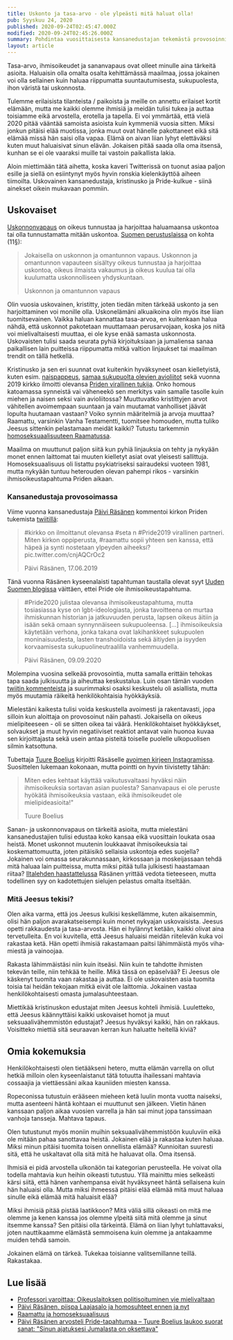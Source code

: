```yaml
---
title: Uskonto ja tasa-arvo - ole ylpeästi mitä haluat olla!
pub: Syyskuu 24, 2020
published: 2020-09-24T02:45:47.000Z
modified: 2020-09-24T02:45:26.000Z
summary: Pohdintaa vuosittaisesta kansanedustajan tekemästä provosoinnista Pride-tapahtuman aikoihin. Voiko kristinusko ja homoseksuaalisuus löytää yhteisen sävelen? Voiko homot olla uskovaisia?
layout: article
---
```


Tasa-arvo, ihmisoikeudet ja sananvapaus ovat olleet minulle aina tärkeitä asioita. Haluaisin olla omalta osalta kehittämässä maailmaa, jossa jokainen voi olla sellainen kuin haluaa riippumatta suuntautumisesta, sukupuolesta, ihon väristä tai uskonnosta.

Tulemme erilaisista tilanteista / paikoista ja meille on annettu erilaiset kortit elämään, mutta me kaikki olemme ihmisiä ja meidän tulisi tukea ja auttaa toisiamme eikä arvostella, erotella ja tapella. Ei voi ymmärtää, että vielä 2020 pitää vääntää samoista asioista kuin kymmeniä vuosia sitten. Miksi jonkun pitäisi elää muotissa, jonka muut ovat hänelle pakottaneet eikä sitä elämää missä hän saisi olla vapaa. Elämä on aivan liian lyhyt elettäväksi kuten muut haluaisivat sinun elävän. Jokaisen pitää saada olla oma itsensä, kunhan se ei ole vaaraksi muille tai vastoin paikallista lakia.

Aloin miettimään tätä aihetta, koska kaveri Twitterissä on tuonut asiaa paljon esille ja siellä on esiintynyt myös hyvin ronskia kielenkäyttöä aiheen tiimoilta. Uskovainen kansanedustaja, kristinusko ja Pride-kulkue - siinä ainekset oikein mukavaan pommiin.

## Uskovaiset

<p><a href="https://fi.wikipedia.org/wiki/Uskonnonvapaus" title="Wikipedia: Uskonnonvapaus" target="_blank" rel="noopener">Uskonnonvapaus</a> on oikeus tunnustaa ja harjoittaa haluamaansa uskontoa tai olla tunnustamatta mitään uskontoa. <a href="https://www.finlex.fi/fi/laki/ajantasa/1999/19990731#a731-1999" title="Finlex: Suomen perustuslaki" target="_blank" rel="noopener">Suomen perustuslaissa</a> on kohta (11§):</p>

> Jokaisella on uskonnon ja omantunnon vapaus. Uskonnon ja omantunnon vapauteen sisältyy oikeus tunnustaa ja harjoittaa uskontoa, oikeus ilmaista vakaumus ja oikeus kuulua tai olla kuulumatta uskonnolliseen yhdyskuntaan.
>
> Uskonnon ja omantunnon vapaus

Olin vuosia uskovainen, kristitty, joten tiedän miten tärkeää uskonto ja sen harjoittaminen voi monille olla. Uskonelämäni alkuaikoina olin myös itse liian tuomitsevainen. Vaikka haluan kannattaa tasa-arvoa, en kuitenkaan halua nähdä, että uskonnot pakotetaan muuttamaan perusarvojaan, koska jos niitä voi mielivaltaisesti muuttaa, ei ole kyse enää samasta uskonnosta. Uskovaisten tulisi saada seurata pyhiä kirjoituksiaan ja jumaliensa sanaa paikallisen lain puitteissa riippumatta mitkä valtion linjaukset tai maailman trendit on tällä hetkellä.

Kristinusko ja sen eri suunnat ovat kuitenkin hyväksyneet osan kielletyistä, kuten esim. <a href="https://fi.wikipedia.org/wiki/Naispappeus_kristillisiss%C3%A4_kirkoissa" title="Wikipedia: Naispappeus kristillisissä kirkoissa" target="_blank" rel="noopener">naispappeus</a>, <a href="https://evl.fi/uutishuone/pinnalla-nyt/avioliittolaki" title="EVL: Avioliittolaki ja kirkko" target="_blank" rel="noopener">samaa sukupuolta olevien avioliitot</a> sekä vuonna 2019 kirkko ilmoitti olevansa <a href="https://evl.fi/uutishuone/tiedotearkisto/-/items/item/27714/Suomen+evankelis-luterilainen+kirkko+Helsinki+Priden+tukijaksi" title="EVL: Suomen evankelis-luterilainen kirkko Helsinki Priden tukijaksi" target="_blank" rel="noopener">Priden virallinen tukija</a>. Onko homous katoamassa synneistä vai väheneekö sen merkitys vain samalle tasolle kuin miehen ja naisen seksi vain avioliitossa? Muuttuvatko kristittyjen arvot vähitellen avoimempaan suuntaan ja vain muutamat vanholliset jäävät lopulta huutamaan vastaan? Voiko synnin määritelmiä ja arvoja muuttaa? Raamattu, varsinkin Vanha Testamentti, tuomitsee homouden, mutta tuliko Jeesus sittenkin pelastamaan meidät kaikki? Tutustu tarkemmin <a href="https://fi.wikipedia.org/wiki/Raamattu_ja_homoseksuaalisuus" title="Wikipedia: Raamattu ja homoseksuaalisuus" target="_blank" rel="noopener">homoseksuaalisuuteen Raamatussa</a>.

Maailma on muuttunut paljon siitä kun pyhiä linjauksia on tehty ja nykyään monet ennen laittomat tai muuten kielletyt asiat ovat yleisesti sallittuja. Homoseksuaalisuus oli listattu psykiatriseksi sairaudeksi vuoteen 1981, mutta nykyään tuntuu heterouden olevan pahempi rikos - varsinkin ihmisoikeustapahtuma Priden aikaan.

### Kansanedustaja provosoimassa

Viime vuonna kansanedustaja <a href="https://fi.wikipedia.org/wiki/P%C3%A4ivi_R%C3%A4s%C3%A4nen" title="Wikipedia: Päivi Räsänen" target="_blank" rel="noopener">Päivi Räsänen</a> kommentoi kirkon Priden tukemista <a href="https://twitter.com/PaiviRasanen/status/1140693636176384011" target="_blank" rel="noopener">twiitillä</a>:

> #kirkko on ilmoittanut olevansa #seta n #Pride2019 virallinen partneri. Miten kirkon oppiperusta, #raamattu sopii yhteen sen kanssa, että häpeä ja synti nostetaan ylpeyden aiheeksi? pic.twitter.com/cnjAQCrOc2
>
> Päivi Räsänen, 17.06.2019

Tänä vuonna Räsänen kyseenalaisti tapahtuman taustalla olevat syyt <a href="https://puheenvuoro.uusisuomi.fi/paivirasanen/keisarilla-ei-ole-vaatteita-pride-ei-ole-ihmisoikeustapahtuma/" title="Uusi Suomi: Keisarilla ei ole vaatteita – #Pride ei ole ihmisoikeustapahtuma" target="_blank" rel="noopener">Uuden Suomen blogissa</a> väittäen, ettei Pride ole ihmisoikeustapahtuma.

> #Pride2020 julistaa olevansa ihmisoikeustapahtuma, mutta tosiasiassa kyse on lgbt-ideologiasta, jonka tavoitteena on murtaa ihmiskunnan historian ja jatkuvuuden perusta, lapsen oikeus äitiin ja isään sekä omaan synnynnäiseen sukupuoleensa. [...] ihmisoikeuksia käytetään verhona, jonka takana ovat lakihankkeet sukupuolen moninaisuudesta, lasten transhoidoista sekä äitiyden ja isyyden korvaamisesta sukupuolineutraalilla vanhemmuudella.
>
> Päivi Räsänen, 09.09.2020

Molempina vuosina selkeää provosointia, mutta samalla erittäin tehokas tapa saada julkisuutta ja aiheuttaa keskustalua. Luin osan tämän vuoden <a href="https://twitter.com/PaiviRasanen/status/1303655702733508608" title="Twitter: Pride2020 ei ole ihmisoikeustapahtuma." target="_blank" rel="noopener">twiitin kommenteista</a> ja suurimmaksi osaksi keskustelu oli asiallista, mutta myös muutamia räikeitä henkilökohtaisia hyökkäyksiä.

Mielestäni kaikesta tulisi voida keskustella avoimesti ja rakentavasti, jopa silloin kun aloittaja on provosoinut näin pahasti. Jokaisella on oikeus mielipiteeseen - oli se sitten oikea tai väärä. Henkilökohtaiset hyökkäykset, solvaukset ja muut hyvin negatiiviset reaktiot antavat vain huonoa kuvaa sen kirjoittajasta sekä usein antaa pisteitä toiselle puolelle ulkopuolisen silmin katsottuna.

Tubettaja <a href="https://fi.wikipedia.org/wiki/Tuure_Boelius" title="Wikipedia: Tuure Boelius" target="_blank" rel="noopener">Tuure Boelius</a> kirjoitti Räsäselle <a href="https://www.instagram.com/p/CE863fSH8Ri/" title="Instagram: Tämä on avoin kirje Päivi Räsäselle." target="_blank" rel="noopener">avoimen kirjeen Instagramissa</a>. Suosittelen lukemaan kokonaan, mutta pointti on hyvin tiivistetty tähän:

> Miten edes kehtaat käyttää vaikutusvaltaasi hyväksi näin ihmisoikeuksia sortavan asian puolesta? Sananvapaus ei ole peruste hyökätä ihmisoikeuksia vastaan, eikä ihmisoikeudet ole mielipideasioita!"
>
> Tuure Boelius

Sanan- ja uskonnonvapaus on tärkeitä asioita, mutta mielestäni kansanedustajien tulisi edustaa koko kansaa eikä vuosittain loukata osaa heistä. Monet uskonnot muutenin loukkaavat ihmisoikeuksia tai koskemattomuutta, joten pitäisikö sellaisia uskontoja edes suojella? Jokainen voi omassa seurakunnassaan, kirkossaan ja moskeijassaan tehdä mitä haluaa lain puitteissa, mutta miksi pitää tulla julkisesti haastamaan riitaa? <a href="https://www.iltalehti.fi/viihdeuutiset/a/63c9432d-b4cc-469b-94a4-f8d24b700350" title="Päivi Räsänen arvosteli Pride-tapahtumaa – Tuure Boelius laukoo suorat sanat" target="_blank" rel="noopener">Iltalehden haastattelussa</a> Räsänen yrittää vedota tieteeseen, mutta todellinen syy on kadotettujen sielujen pelastus omalta itseltään.

### Mitä Jeesus tekisi?

Olen aika varma, että jos Jeesus kulkisi keskellämme, kuten aikaisemmin, olisi hän paljon avarakatseisempi kuin monet nykyajan uskovaisista. Jeesus opetti rakkaudesta ja tasa-arvosta. Hän ei hylännyt ketään, kaikki olivat aina tervetulleita. En voi kuvitella, että Jeesus haluaisi meidän riitelevän kuka voi rakastaa ketä. Hän opet­ti ih­mi­siä ra­kas­ta­maan pait­si lä­him­mäis­tä myös vi­ha­mies­tä ja vai­noo­jaa.

Rakasta lähimmäistäsi niin kuin itseäsi. Niin kuin te tahdotte ihmisten tekevän teille, niin tehkää te heille. Mikä tässä on epäselvää? Ei Jeesus ole käskenyt tuomita vaan rakastaa ja auttaa. Ei ole uskovaisten asia tuomita toisia tai heidän tekojaan mitkä eivät ole laittomia. Jokainen vastaa henkilökohtaisesti omasta jumalasuhteestaan.

Miettikää kristinuskon edustajat miten Jeesus kohteli ihmisiä. Luuletteko, että Jeesus käännyttäisi kaikki uskovaiset homot ja muut seksuaalivähemmistön edustajat? Jeesus hyväksyi kaikki, hän on rakkaus. Voisitteko miettiä sitä seuraavan kerran kun haluatte heitellä kiviä?

## Omia kokemuksia

Henkilökohtaisesti olen tietääkseni hetero, mutta elämän varrella on ollut hetkiä milloin olen kyseenlaistanut tätä totuutta ihailessani mahtavia cossaajia ja viettäessäni aikaa kauniiden miesten kanssa.

Ropeconissa tutustuin erääseen mieheen ketä luulin monta vuotta naiseksi, mutta asenteeni häntä kohtaan ei muuttunut sen jälkeen. Vietin hänen kanssaan paljon aikaa vuosien varrella ja hän sai minut jopa tanssimaan vanhoja tansseja. Mahtava tapaus.

Olen tutustunut myös moniin muihin seksuaalivähemmistöön kuuluviin eikä ole mitään pahaa sanottavaa heistä. Jokainen elää ja rakastaa kuten haluaa. Miksi minun pitäisi tuomita toisen onnellista elämää? Kunnioitan suuresti sitä, että he uskaltavat olla sitä mitä he haluavat olla. Oma itsensä.

Ihmisiä ei pidä arvostella ulkonäön tai kategorian perusteella. He voivat olla todella mahtavia kun heihin oikeasti tutustuu. Yllä mainittu mies selkeästi kärsi siitä, että hänen vanhempansa eivät hyväksyneet häntä sellaisena kuin hän haluaisi olla. Mutta miksi ihmeessä pitäisi elää elämää mitä muut haluaa sinulle eikä elämää mitä haluaisit elää?

Miksi ihmisiä pitää pistää laatikkoon? Mitä väliä sillä oikeasti on mitä me olemme ja kenen kanssa jos olemme ylpeitä siitä mitä olemme ja sinut itsemme kanssa? Sen pitäisi olla tärkeintä. Elämä on liian lyhyt tuhlattavaksi, joten nauttikaamme elämästä semmoisena kuin olemme ja antakaamme muiden tehdä samoin.

Jokainen elämä on tärkeä. Tukekaa toisianne valitsemillanne teillä. Rakastakaa.

## Lue lisää

- <a href="https://www.verkkouutiset.fi/professori-pelkaa-lainkayttoa-alistetaan-politiikan-palvelukseen/#013d248f" target="_blank" rel="noopener">Professori varoittaa: Oikeuslaitoksen politisoituminen vie mielivaltaan</a>
- <a href="https://www.patmos.fi/blogit/paivi-rasanen-piispa-laajasalo-ja-homosuhteet-ennen-ja-nyt/" target="_blank" rel="noopener">Päivi Räsänen, piispa Laajasalo ja homosuhteet ennen ja nyt</a>
- <a href="https://fi.wikipedia.org/wiki/Raamattu_ja_homoseksuaalisuus" target="_blank" rel="noopener">Raamattu ja homoseksuaalisuus</a>
- <a href="https://www.iltalehti.fi/viihdeuutiset/a/63c9432d-b4cc-469b-94a4-f8d24b700350" target="_blank" rel="noopener">Päivi Räsänen arvosteli Pride-tapahtumaa – Tuure Boelius laukoo suorat sanat: "Sinun ajatuksesi Jumalasta on oksettava"</a>